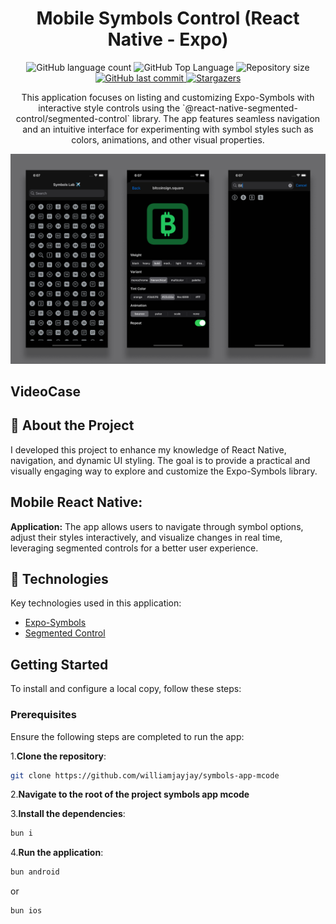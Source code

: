 <h1 align="center">Mobile Symbols Control (React Native - Expo)</h1>

<p align="center">
  <img alt="GitHub language count" src="https://img.shields.io/github/languages/count/williamjayjay/symbols-app-mcode">

  <img alt="GitHub Top Language" src="https://img.shields.io/github/languages/top/williamjayjay/symbols-app-mcode" />

  <img alt="Repository size" src="https://img.shields.io/github/repo-size/williamjayjay/symbols-app-mcode">
  
  <a href="https://github.com/williamjayjay/Github-Blog/commits/master">
    <img alt="GitHub last commit" src="https://img.shields.io/github/last-commit/williamjayjay/symbols-app-mcode">
  </a>
    
   <a href="https://github.com/williamjayjay/symbols-app-mcode/stargazers">
    <img alt="Stargazers" src="https://img.shields.io/github/stars/williamjayjay/symbols-app-mcode?style=social">
  </a>
</p>

<p align="center">
This application focuses on listing and customizing Expo-Symbols with interactive style controls using the `@react-native-segmented-control/segmented-control` library. The app features seamless navigation and an intuitive interface for experimenting with symbol styles such as colors, animations, and other visual properties.
</p>

<p align="center">
<img alt="app_expo_symbols_control" src="github/assets/cover.png" />
</p>

## VideoCase
<!-- video here -->

## 🥶 About the Project

I developed this project to enhance my knowledge of React Native, navigation, and dynamic UI styling. The goal is to provide a practical and visually engaging way to explore and customize the Expo-Symbols library.

## Mobile React Native:

**Application:** The app allows users to navigate through symbol options, adjust their styles interactively, and visualize changes in real time, leveraging segmented controls for a better user experience.

## 🚀 Technologies

Key technologies used in this application:

- [Expo-Symbols](https://docs.expo.dev/versions/latest/sdk/symbols/)
- [Segmented Control](https://docs.expo.dev/versions/latest/sdk/segmented-control/)

## Getting Started

To install and configure a local copy, follow these steps:

### Prerequisites

Ensure the following steps are completed to run the app:

1.**Clone the repository**:
```sh
git clone https://github.com/williamjayjay/symbols-app-mcode
```

2.**Navigate to the root of the project symbols app mcode**

3.**Install the dependencies**:
  ```sh
  bun i
  ```

4.**Run the application**:
  ```sh
  bun android
  ```
   or
  ```sh
  bun ios
  ```
